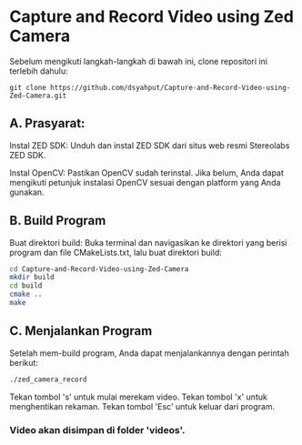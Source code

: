 # Capture and Record Video using Zed Camera

Sebelum mengikuti langkah-langkah di bawah ini, clone repositori ini terlebih dahulu:
```
git clone https://github.com/dsyahput/Capture-and-Record-Video-using-Zed-Camera.git
```

## A. Prasyarat:

Instal ZED SDK: Unduh dan instal ZED SDK dari situs web resmi Stereolabs ZED SDK.

Instal OpenCV: Pastikan OpenCV sudah terinstal. Jika belum, Anda dapat mengikuti petunjuk instalasi OpenCV sesuai dengan platform yang Anda gunakan.

## B. Build Program
Buat direktori build: Buka terminal dan navigasikan ke direktori yang berisi program dan file CMakeLists.txt, lalu buat direktori build:
``` bash
cd Capture-and-Record-Video-using-Zed-Camera
mkdir build
cd build
cmake ..
make
```
## C. Menjalankan Program
Setelah mem-build program, Anda dapat menjalankannya dengan perintah berikut:
```bash
./zed_camera_record
```

Tekan tombol 's' untuk mulai merekam video.
Tekan tombol 'x' untuk menghentikan rekaman.
Tekan tombol 'Esc' untuk keluar dari program.

### Video akan disimpan di folder 'videos'.
